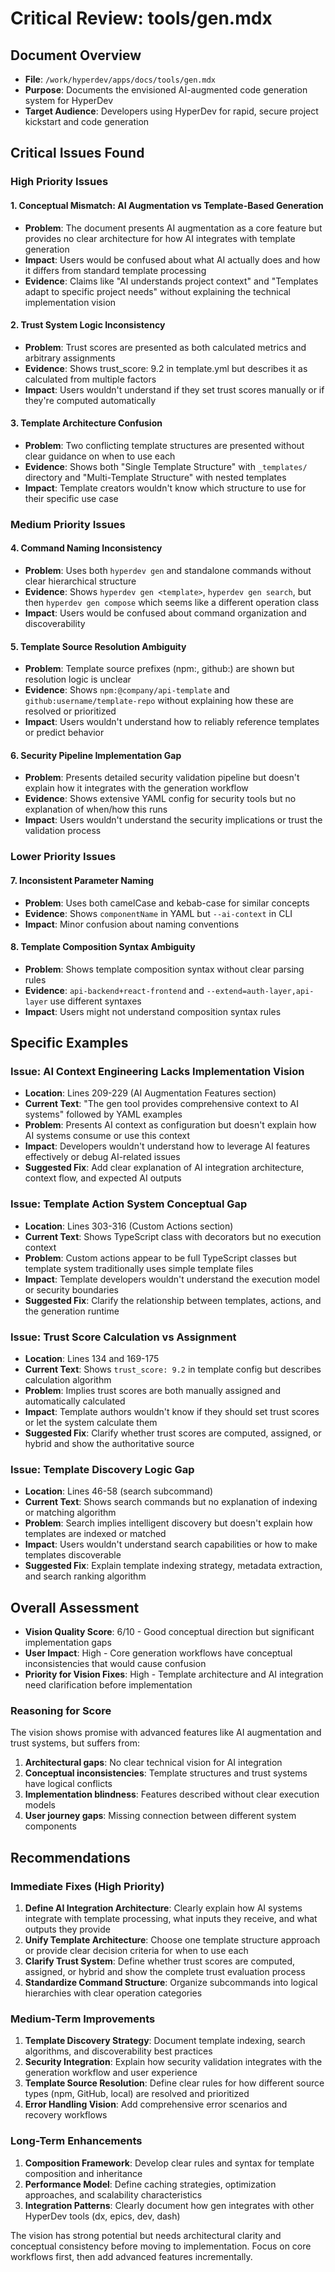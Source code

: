 # Critical Review: tools/gen.mdx

## Document Overview
- **File**: `/work/hyperdev/apps/docs/tools/gen.mdx`
- **Purpose**: Documents the envisioned AI-augmented code generation system for HyperDev
- **Target Audience**: Developers using HyperDev for rapid, secure project kickstart and code generation

## Critical Issues Found

### High Priority Issues

#### 1. Conceptual Mismatch: AI Augmentation vs Template-Based Generation
- **Problem**: The document presents AI augmentation as a core feature but provides no clear architecture for how AI integrates with template generation
- **Impact**: Users would be confused about what AI actually does and how it differs from standard template processing
- **Evidence**: Claims like "AI understands project context" and "Templates adapt to specific project needs" without explaining the technical implementation vision

#### 2. Trust System Logic Inconsistency
- **Problem**: Trust scores are presented as both calculated metrics and arbitrary assignments
- **Evidence**: Shows trust_score: 9.2 in template.yml but describes it as calculated from multiple factors
- **Impact**: Users wouldn't understand if they set trust scores manually or if they're computed automatically

#### 3. Template Architecture Confusion
- **Problem**: Two conflicting template structures are presented without clear guidance on when to use each
- **Evidence**: Shows both "Single Template Structure" with `_templates/` directory and "Multi-Template Structure" with nested templates
- **Impact**: Template creators wouldn't know which structure to use for their specific use case

### Medium Priority Issues

#### 4. Command Naming Inconsistency
- **Problem**: Uses both `hyperdev gen` and standalone commands without clear hierarchical structure
- **Evidence**: Shows `hyperdev gen <template>`, `hyperdev gen search`, but then `hyperdev gen compose` which seems like a different operation class
- **Impact**: Users would be confused about command organization and discoverability

#### 5. Template Source Resolution Ambiguity
- **Problem**: Template source prefixes (npm:, github:) are shown but resolution logic is unclear
- **Evidence**: Shows `npm:@company/api-template` and `github:username/template-repo` without explaining how these are resolved or prioritized
- **Impact**: Users wouldn't understand how to reliably reference templates or predict behavior

#### 6. Security Pipeline Implementation Gap
- **Problem**: Presents detailed security validation pipeline but doesn't explain how it integrates with the generation workflow
- **Evidence**: Shows extensive YAML config for security tools but no explanation of when/how this runs
- **Impact**: Users wouldn't understand the security implications or trust the validation process

### Lower Priority Issues

#### 7. Inconsistent Parameter Naming
- **Problem**: Uses both camelCase and kebab-case for similar concepts
- **Evidence**: Shows `componentName` in YAML but `--ai-context` in CLI
- **Impact**: Minor confusion about naming conventions

#### 8. Template Composition Syntax Ambiguity
- **Problem**: Shows template composition syntax without clear parsing rules
- **Evidence**: `api-backend+react-frontend` and `--extend=auth-layer,api-layer` use different syntaxes
- **Impact**: Users might not understand composition syntax rules

## Specific Examples

### Issue: AI Context Engineering Lacks Implementation Vision
- **Location**: Lines 209-229 (AI Augmentation Features section)
- **Current Text**: "The gen tool provides comprehensive context to AI systems" followed by YAML examples
- **Problem**: Presents AI context as configuration but doesn't explain how AI systems consume or use this context
- **Impact**: Developers wouldn't understand how to leverage AI features effectively or debug AI-related issues
- **Suggested Fix**: Add clear explanation of AI integration architecture, context flow, and expected AI outputs

### Issue: Template Action System Conceptual Gap
- **Location**: Lines 303-316 (Custom Actions section)
- **Current Text**: Shows TypeScript class with decorators but no execution context
- **Problem**: Custom actions appear to be full TypeScript classes but template system traditionally uses simple template files
- **Impact**: Template developers wouldn't understand the execution model or security boundaries
- **Suggested Fix**: Clarify the relationship between templates, actions, and the generation runtime

### Issue: Trust Score Calculation vs Assignment
- **Location**: Lines 134 and 169-175
- **Current Text**: Shows `trust_score: 9.2` in template config but describes calculation algorithm
- **Problem**: Implies trust scores are both manually assigned and automatically calculated
- **Impact**: Template authors wouldn't know if they should set trust scores or let the system calculate them
- **Suggested Fix**: Clarify whether trust scores are computed, assigned, or hybrid and show the authoritative source

### Issue: Template Discovery Logic Gap
- **Location**: Lines 46-58 (search subcommand)
- **Current Text**: Shows search commands but no explanation of indexing or matching algorithm
- **Problem**: Search implies intelligent discovery but doesn't explain how templates are indexed or matched
- **Impact**: Users wouldn't understand search capabilities or how to make templates discoverable
- **Suggested Fix**: Explain template indexing strategy, metadata extraction, and search ranking algorithm

## Overall Assessment
- **Vision Quality Score**: 6/10 - Good conceptual direction but significant implementation gaps
- **User Impact**: High - Core generation workflows have conceptual inconsistencies that would cause confusion
- **Priority for Vision Fixes**: High - Template architecture and AI integration need clarification before implementation

### Reasoning for Score
The vision shows promise with advanced features like AI augmentation and trust systems, but suffers from:
1. **Architectural gaps**: No clear technical vision for AI integration
2. **Conceptual inconsistencies**: Template structures and trust systems have logical conflicts  
3. **Implementation blindness**: Features described without clear execution models
4. **User journey gaps**: Missing connection between different system components

## Recommendations

### Immediate Fixes (High Priority)
1. **Define AI Integration Architecture**: Clearly explain how AI systems integrate with template processing, what inputs they receive, and what outputs they provide
2. **Unify Template Architecture**: Choose one template structure approach or provide clear decision criteria for when to use each
3. **Clarify Trust System**: Define whether trust scores are computed, assigned, or hybrid and show the complete trust evaluation process
4. **Standardize Command Structure**: Organize subcommands into logical hierarchies with clear operation categories

### Medium-Term Improvements
1. **Template Discovery Strategy**: Document template indexing, search algorithms, and discoverability best practices
2. **Security Integration**: Explain how security validation integrates with the generation workflow and user experience
3. **Template Source Resolution**: Define clear rules for how different source types (npm, GitHub, local) are resolved and prioritized
4. **Error Handling Vision**: Add comprehensive error scenarios and recovery workflows

### Long-Term Enhancements
1. **Composition Framework**: Develop clear rules and syntax for template composition and inheritance
2. **Performance Model**: Define caching strategies, optimization approaches, and scalability characteristics
3. **Integration Patterns**: Clearly document how gen integrates with other HyperDev tools (dx, epics, dev, dash)

The vision has strong potential but needs architectural clarity and conceptual consistency before moving to implementation. Focus on core workflows first, then add advanced features incrementally.